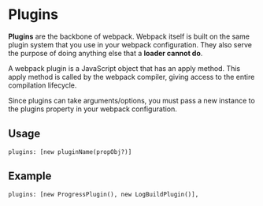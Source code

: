 # Plugins

**Plugins** are the backbone of webpack. Webpack itself is built on the same plugin system that you use in your webpack configuration. They also serve the purpose of doing anything else that a **loader cannot do**.

A webpack plugin is a JavaScript object that has an apply method. This apply method is called by the webpack compiler, giving access to the entire compilation lifecycle.

Since plugins can take arguments/options, you must pass a new instance to the plugins property in your webpack configuration.

## Usage

```
plugins: [new pluginName(propObj?)]
```

## Example

```
plugins: [new ProgressPlugin(), new LogBuildPlugin()],
```

